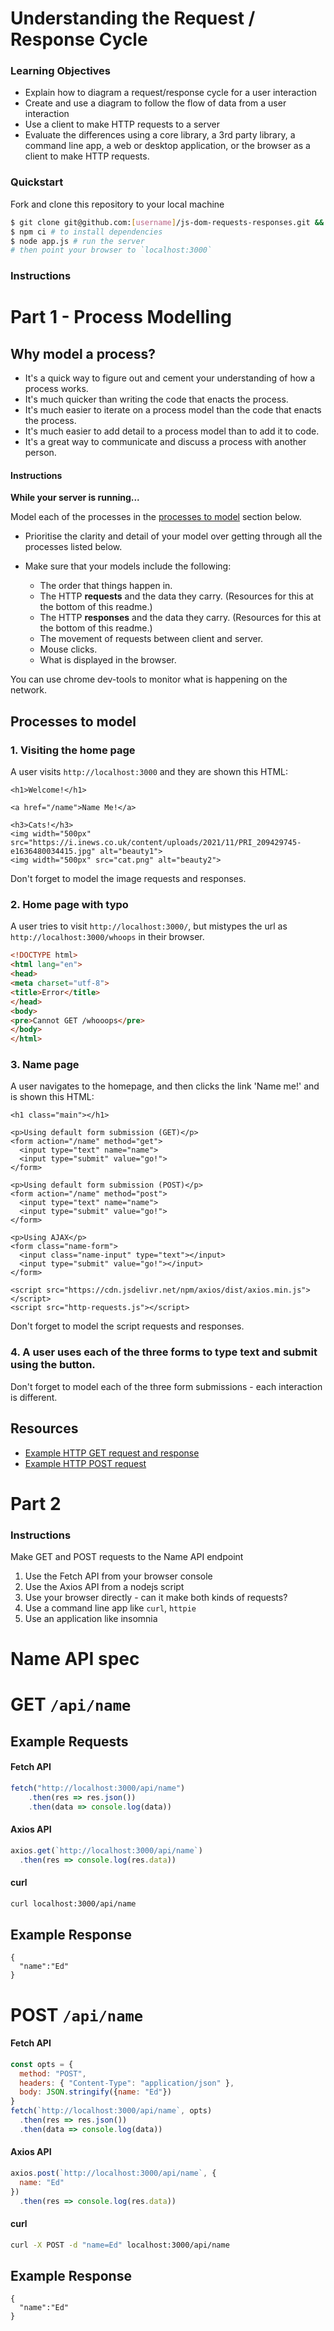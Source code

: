 # Understanding the Request / Response Cycle

### Learning Objectives
- Explain how to diagram a request/response cycle for a user interaction
- Create and use a diagram to follow the flow of data from a user interaction
- Use a client to make HTTP requests to a server
- Evaluate the differences using a core library, a 3rd party library, a command line app, a web or desktop application, or the browser as a client to make HTTP requests.

### Quickstart
Fork and clone this repository to your local machine
```sh
$ git clone git@github.com:[username]/js-dom-requests-responses.git && cd js-dom-requests-responses
$ npm ci # to install dependencies
$ node app.js # run the server
# then point your browser to `localhost:3000`
```

### Instructions

# Part 1 - Process Modelling

## Why model a process?

* It's a quick way to figure out and cement your understanding of how a process works.
* It's much quicker than writing the code that enacts the process.
* It's much easier to iterate on a process model than the code that enacts the process.
* It's much easier to add detail to a process model than to add it to code.
* It's a great way to communicate and discuss a process with another person.


#### Instructions

**While your server is running...**

Model each of the processes in the [processes to model](README.md#processes-to-model) section below.

* Prioritise the clarity and detail of your model over getting through all the processes listed below.

* Make sure that your models include the following:

  * The order that things happen in.
  * The HTTP **requests** and the data they carry. (Resources for this at the bottom of this readme.)
  * The HTTP **responses** and the data they carry. (Resources for this at the bottom of this readme.)
  * The movement of requests between client and server.
  * Mouse clicks.
  * What is displayed in the browser.

You can use chrome dev-tools to monitor what is happening on the network.

## Processes to model

### 1. Visiting the home page

A user visits `http://localhost:3000` and they are shown this HTML:

```
<h1>Welcome!</h1>

<a href="/name">Name Me!</a>

<h3>Cats!</h3>
<img width="500px" src="https://i.inews.co.uk/content/uploads/2021/11/PRI_209429745-e1636480034415.jpg" alt="beauty1">
<img width="500px" src="cat.png" alt="beauty2">
```

Don't forget to model the image requests and responses.

### 2. Home page with typo

A user tries to visit `http://localhost:3000/`, but mistypes the url as `http://localhost:3000/whoops` in their browser.

```html
<!DOCTYPE html>
<html lang="en">
<head>
<meta charset="utf-8">
<title>Error</title>
</head>
<body>
<pre>Cannot GET /whooops</pre>
</body>
</html>
```


### 3. Name page
A user navigates to the homepage, and then clicks the link 'Name me!' and is shown this HTML:

```
<h1 class="main"></h1>

<p>Using default form submission (GET)</p>
<form action="/name" method="get">
  <input type="text" name="name">
  <input type="submit" value="go!">
</form>

<p>Using default form submission (POST)</p>
<form action="/name" method="post">
  <input type="text" name="name">
  <input type="submit" value="go!">
</form>

<p>Using AJAX</p>
<form class="name-form">
  <input class="name-input" type="text"></input>
  <input type="submit" value="go!"></input>
</form>

<script src="https://cdn.jsdelivr.net/npm/axios/dist/axios.min.js"></script>
<script src="http-requests.js"></script>
```

Don't forget to model the script requests and responses.

### 4. A user uses each of the three forms to type text and submit using the button.

Don't forget to model each of the three form submissions - each interaction is different.

## Resources

* [Example HTTP GET request and response](https://www.jmarshall.com/easy/http/#sample)
* [Example HTTP POST request](https://www.jmarshall.com/easy/http/#postmethod)


# Part 2

### Instructions

Make GET and POST requests to the Name API endpoint

1. Use the Fetch API from your browser console
2. Use the Axios API from a nodejs script
3. Use your browser directly - can it make both kinds of requests?
4. Use a command line app like `curl`, `httpie`
5. Use an application like insomnia

# Name API spec

# GET `/api/name`

## Example Requests

#### Fetch API
```js
fetch("http://localhost:3000/api/name")
    .then(res => res.json())
    .then(data => console.log(data))
```

#### Axios API
```js
axios.get(`http://localhost:3000/api/name`)
  .then(res => console.log(res.data))
```

#### curl
```sh
curl localhost:3000/api/name
```

## Example Response
```
{
  "name":"Ed"
}
```

# POST `/api/name`

#### Fetch API
```js
const opts = {
  method: "POST",
  headers: { "Content-Type": "application/json" },
  body: JSON.stringify({name: "Ed"})
}
fetch(`http://localhost:3000/api/name`, opts)
  .then(res => res.json())
  .then(data => console.log(data))
```

#### Axios API

```js
axios.post(`http://localhost:3000/api/name`, {
  name: "Ed"
})
  .then(res => console.log(res.data))
```

#### curl

```sh
curl -X POST -d "name=Ed" localhost:3000/api/name
```

## Example Response
```
{
  "name":"Ed"
}
```

